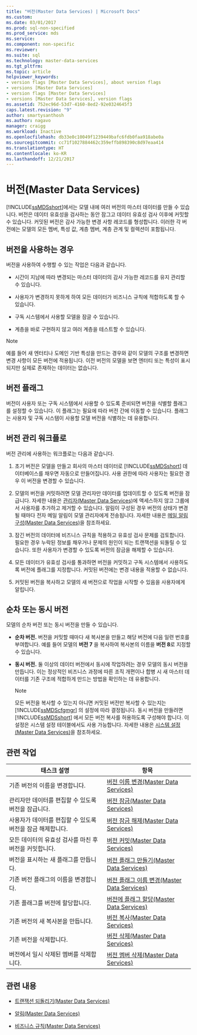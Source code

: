 ```yaml
---
title: "버전(Master Data Services) | Microsoft Docs"
ms.custom: 
ms.date: 03/01/2017
ms.prod: sql-non-specified
ms.prod_service: mds
ms.service: 
ms.component: non-specific
ms.reviewer: 
ms.suite: sql
ms.technology: master-data-services
ms.tgt_pltfrm: 
ms.topic: article
helpviewer_keywords:
- version flags [Master Data Services], about version flags
- versions [Master Data Services]
- version flags [Master Data Services]
- versions [Master Data Services], version flags
ms.assetid: 752ec96d-53d7-4160-8ed2-92e0324645f3
caps.latest.revision: "9"
author: smartysanthosh
ms.author: nagavo
manager: craigg
ms.workload: Inactive
ms.openlocfilehash: db33e0c10049f1239449bafc6fdb0faa918abe0a
ms.sourcegitcommit: cc71f1027884462c359effb898390c8d97eaa414
ms.translationtype: HT
ms.contentlocale: ko-KR
ms.lasthandoff: 12/21/2017
---
```

# <a name="versions-master-data-services"></a>버전(Master Data Services)
  [!INCLUDE[ssMDSshort](../includes/ssmdsshort-md.md)]에서는 모델 내에 여러 버전의 마스터 데이터를 만들 수 있습니다. 버전은 데이터 유효성을 검사하는 동안 잠그고 데이터 유효성 검사 이후에 커밋할 수 있습니다. 커밋된 버전은 감사 가능한 변경 사항 레코드를 형성합니다. 이러한 각 버전에는 모델의 모든 멤버, 특성 값, 계층 멤버, 계층 관계 및 컬렉션이 포함됩니다.  
  
## <a name="when-to-use-versions"></a>버전을 사용하는 경우  
 버전을 사용하여 수행할 수 있는 작업은 다음과 같습니다.  
  
-   시간이 지남에 따라 변경되는 마스터 데이터의 감사 가능한 레코드를 유지 관리할 수 있습니다.  
  
-   사용자가 변경하지 못하게 하여 모든 데이터가 비즈니스 규칙에 적합하도록 할 수 있습니다.  
  
-   구독 시스템에서 사용할 모델을 잠글 수 있습니다.  
  
-   계층을 바로 구현하지 않고 여러 계층을 테스트할 수 있습니다.  
  
> [!NOTE]  
>  예를 들어 새 엔터티나 도메인 기반 특성을 만드는 경우와 같이 모델의 구조를 변경하면 변경 사항이 모든 버전에 적용됩니다. 이전 버전의 모델을 보면 엔터티 또는 특성이 표시되지만 실제로 존재하는 데이터는 없습니다.  
  
## <a name="version-flags"></a>버전 플래그  
 버전이 사용자 또는 구독 시스템에서 사용할 수 있도록 준비되면 버전을 식별할 플래그를 설정할 수 있습니다. 이 플래그는 필요에 따라 버전 간에 이동할 수 있습니다. 플래그는 사용자 및 구독 시스템이 사용할 모델 버전을 식별하는 데 유용합니다.  
  
## <a name="workflow-for-version-management"></a>버전 관리 워크플로  
 버전 관리에 사용하는 워크플로는 다음과 같습니다.  
  
1.  초기 버전은 모델을 만들고 회사의 마스터 데이터로 [!INCLUDE[ssMDSshort](../includes/ssmdsshort-md.md)] 데이터베이스를 채우면 자동으로 만들어집니다. 사용 권한에 따라 사용자는 필요한 경우 이 버전을 변경할 수 있습니다.  
  
2.  모델의 버전을 커밋하려면 모델 관리자만 데이터를 업데이트할 수 있도록 버전을 잠급니다. 자세한 내용은 [관리자&#40;Master Data Services&#41;](../master-data-services/administrators-master-data-services.md)에 액세스하지 않고 그룹에서 사용자를 추가하고 제거할 수 있습니다. 알림이 구성된 경우 버전의 상태가 변경될 때마다 전자 메일 알림이 모델 관리자에게 전송됩니다. 자세한 내용은 [메일 알림 구성&#40;Master Data Services&#41;](../master-data-services/configure-email-notifications-master-data-services.md)을 참조하세요.  
  
3.  잠긴 버전의 데이터에 비즈니스 규칙을 적용하고 유효성 검사 문제를 검토합니다. 필요한 경우 누락된 정보를 채우거나 문제의 원인이 되는 트랜잭션을 되돌릴 수 있습니다. 또한 사용자가 변경할 수 있도록 버전의 잠금을 해제할 수 있습니다.  
  
4.  모든 데이터가 유효성 검사를 통과하면 버전을 커밋하고 구독 시스템에서 사용하도록 버전에 플래그를 지정합니다. 커밋된 버전에는 변경 내용을 적용할 수 없습니다.  
  
5.  커밋된 버전을 복사하고 모델의 새 버전으로 작업을 시작할 수 있음을 사용자에게 알립니다.  
  
## <a name="sequential-or-simultaneous-versions"></a>순차 또는 동시 버전  
 모델의 순차 버전 또는 동시 버전을 만들 수 있습니다.  
  
-   **순차 버전.** 버전을 커밋할 때마다 새 복사본을 만들고 해당 버전에 다음 일련 번호를 부여합니다. 예를 들어 모델의 **버전 7** 을 복사하여 복사본의 이름을 **버전 8**로 지정할 수 있습니다.  
  
-   **동시 버전.** 둘 이상의 데이터 버전에서 동시에 작업하려는 경우 모델의 동시 버전을 만듭니다. 이는 정상적인 비즈니스 과정에 따른 조직 개편이나 합병 시 새 마스터 데이터를 기존 구조에 적합하게 만드는 방법을 확인하는 데 유용합니다.  
  
    > [!NOTE]  
    >  모든 버전을 복사할 수 있는지 아니면 커밋된 버전만 복사할 수 있는지는 [!INCLUDE[ssMDScfgmgr](../includes/ssmdscfgmgr-md.md)] 의 설정에 따라 결정됩니다. 동시 버전을 만들려면 [!INCLUDE[ssMDSshort](../includes/ssmdsshort-md.md)] 에서 모든 버전 복사를 허용하도록 구성해야 합니다. 이 설정은 시스템 설정 테이블에서도 사용 가능합니다. 자세한 내용은 [시스템 설정&#40;Master Data Services&#41;](../master-data-services/system-settings-master-data-services.md)을 참조하세요.  
  
## <a name="related-tasks"></a>관련 작업  
  
|태스크 설명|항목|  
|----------------------|-----------|  
|기존 버전의 이름을 변경합니다.|[버전 이름 변경&#40;Master Data Services&#41;](../master-data-services/change-a-version-name-master-data-services.md)|  
|관리자만 데이터를 편집할 수 있도록 버전을 잠급니다.|[버전 잠금&#40;Master Data Services&#41;](../master-data-services/lock-a-version-master-data-services.md)|  
|사용자가 데이터를 편집할 수 있도록 버전을 잠금 해제합니다.|[버전 잠금 해제&#40;Master Data Services&#41;](../master-data-services/unlock-a-version-master-data-services.md)|  
|모든 데이터의 유효성 검사를 마친 후 버전을 커밋합니다.|[버전 커밋&#40;Master Data Services&#41;](../master-data-services/commit-a-version-master-data-services.md)|  
|버전을 표시하는 새 플래그를 만듭니다.|[버전 플래그 만들기&#40;Master Data Services&#41;](../master-data-services/create-a-version-flag-master-data-services.md)|  
|기존 버전 플래그의 이름을 변경합니다.|[버전 플래그 이름 변경&#40;Master Data Services&#41;](../master-data-services/change-a-version-flag-name-master-data-services.md)|  
|기존 플래그를 버전에 할당합니다.|[버전에 플래그 할당&#40;Master Data Services&#41;](../master-data-services/assign-a-flag-to-a-version-master-data-services.md)|  
|기존 버전의 새 복사본을 만듭니다.|[버전 복사&#40;Master Data Services&#41;](../master-data-services/copy-a-version-master-data-services.md)|  
|기존 버전을 삭제합니다.|[버전 삭제&#40;Master Data Services&#41;](../master-data-services/delete-a-version-master-data-services.md)|  
|버전에서 일시 삭제된 멤버를 삭제합니다.|[버전 멤버 삭제&#40;Master Data Services&#41;](../master-data-services/purge-version-members-master-data-services.md)|  
  
## <a name="related-content"></a>관련 내용  
  
-   [트랜잭션 되돌리기&#40;Master Data Services&#41;](../master-data-services/reverse-a-transaction-master-data-services.md)  
  
-   [알림&#40;Master Data Services&#41;](../master-data-services/notifications-master-data-services.md)  
  
-   [비즈니스 규칙&#40;Master Data Services&#41;](../master-data-services/business-rules-master-data-services.md)  
  
  
